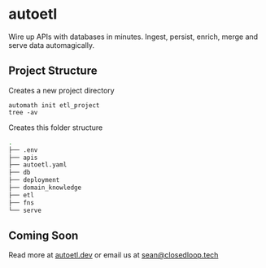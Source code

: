 # autoetl

Wire up APIs with databases in minutes. Ingest, persist, enrich, merge and serve data automagically.


## Project Structure

Creates a new project directory
```
automath init etl_project
tree -av
```

Creates this folder structure
```bash
.
├── .env
├── apis
├── autoetl.yaml
├── db
├── deployment
├── domain_knowledge
├── etl
├── fns
└── serve
```

## Coming Soon
Read more at [autoetl.dev](https://autoetl.dev) or email us at [sean@closedloop.tech](mailto:sean@closedloop.tech)

